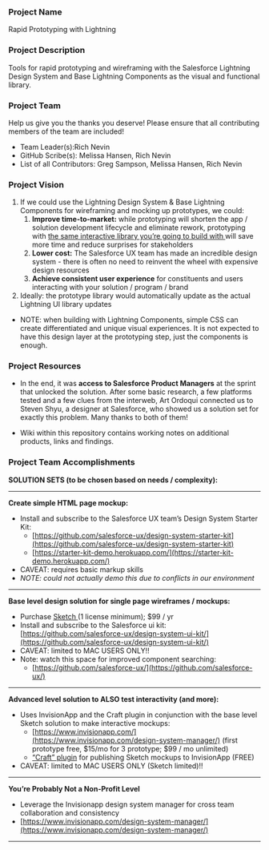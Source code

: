 ### Project Name
Rapid Prototyping with Lightning

### Project Description
Tools for rapid prototyping and wireframing with the Salesforce Lightning Design System and Base Lightning Components as the visual and functional library.

### Project Team
Help us give you the thanks you deserve! Please ensure that all contributing members of the team are included!
* Team Leader(s):Rich Nevin
* GitHub Scribe(s): Melissa Hansen, Rich Nevin
* List of all Contributors: Greg Sampson, Melissa Hansen, Rich Nevin

### Project Vision
1. If we could use the Lightning Design System & Base Lightning Components for wireframing and mocking up prototypes, we could:
    1. **Improve time-to-market:** while prototyping will shorten the app / solution development lifecycle and eliminate rework, prototyping with <span style="text-decoration:underline;">the same interactive library you’re going to build with </span>will save more time and reduce surprises for stakeholders
    2. **Lower cost:** The Salesforce UX team has made an incredible design system - there is often no need to reinvent the wheel with expensive design resources
    3. **Achieve consistent user experience** for constituents and users interacting with your solution / program / brand
2. Ideally: the prototype library would automatically update as the actual Lightning UI library updates
*   NOTE: when building with Lightning Components, simple CSS can create differentiated and unique visual experiences. It is not expected to have this design layer at the prototyping step, just the components is enough.



### Project Resources
*   In the end, it was **access to Salesforce Product Managers** at the sprint that unlocked the solution. After some basic research, a few platforms tested and a few clues from the interweb, Art Ordoqui connected us to Steven Shyu, a designer at Salesforce, who showed us a solution set for exactly this problem. Many thanks to both of them!

*   Wiki within this repository contains working notes on additional products, links and findings.



### Project Team Accomplishments
**SOLUTION SETS (to be chosen based on needs / complexity):**

***

**Create simple HTML page mockup:**

*   Install and subscribe to the Salesforce UX team’s Design System Starter Kit: 
    *   [https://github.com/salesforce-ux/design-system-starter-kit](https://github.com/salesforce-ux/design-system-starter-kit)
    *   [https://starter-kit-demo.herokuapp.com/](https://starter-kit-demo.herokuapp.com/)
*   CAVEAT: requires basic markup skills
*   _NOTE: could not actually demo this due to conflicts in our environment_

***

**Base level design solution for single page wireframes / mockups:**

*   Purchase [Sketch ](https://www.sketch.com/)(1 license minimum); $99 / yr
*   Install and subscribe to the Salesforce ui kit: [https://github.com/salesforce-ux/design-system-ui-kit/](https://github.com/salesforce-ux/design-system-ui-kit/)
*   CAVEAT: limited to MAC USERS ONLY!!
*   Note: watch this space for improved component searching:
    *   [https://github.com/salesforce-ux/](https://github.com/salesforce-ux/) 

***

**Advanced level solution to ALSO test interactivity (and more):**

*   Uses InvisionApp and the Craft plugin in conjunction with the base level Sketch solution to make interactive mockups:
    *   [https://www.invisionapp.com/](https://www.invisionapp.com/design-system-manager/) (first prototype free, $15/mo for 3 prototype; $99 / mo unlimited) 
    *   [“Craft” plugin](https://www.invisionapp.com/craft) for publishing Sketch mockups to InvisionApp (FREE)
*   CAVEAT: limited to MAC USERS ONLY (Sketch limited)!!

***

**You’re Probably Not a Non-Profit Level**

*   Leverage the Invisionapp design system manager for cross team collaboration and consistency
*   [https://www.invisionapp.com/design-system-manager/](https://www.invisionapp.com/design-system-manager/) 

***

